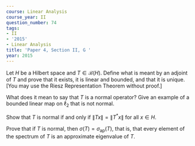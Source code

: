 ```yaml
---
course: Linear Analysis
course_year: II
question_number: 74
tags:
- II
- '2015'
- Linear Analysis
title: 'Paper 4, Section II, G '
year: 2015
---
```




Let $H$ be a Hilbert space and $T \in \mathcal{B}(H)$. Define what is meant by an adjoint of $T$ and prove that it exists, it is linear and bounded, and that it is unique. [You may use the Riesz Representation Theorem without proof.]

What does it mean to say that $T$ is a normal operator? Give an example of a bounded linear map on $\ell_{2}$ that is not normal.

Show that $T$ is normal if and only if $\|T x\|=\left\|T^{*} x\right\|$ for all $x \in H$.

Prove that if $T$ is normal, then $\sigma(T)=\sigma_{\mathrm{ap}}(T)$, that is, that every element of the spectrum of $T$ is an approximate eigenvalue of $T$.
